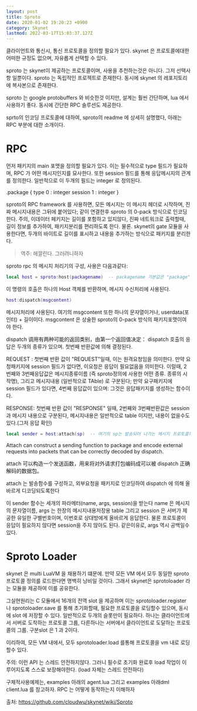 ```yaml
---
layout: post
title: Sproto
date: 2020-01-02 19:20:23 +0900
category: Skynet
lastmod: 2022-03-17T15:03:37.127Z
---
```

클라이언트와 통신시, 통신 프로토콜을 정의할 필요가 있다. skynet 은 프로토콜에대한 어떠한 규정도 없으며, 자유롭게 선택할 수 있다.


sproto 는 skynet이 제공하는 프로토콜이며, 사용을 추천하는것은 아니다. 그저 선택사항 일뿐이다. sproto 는 독립적인 프로젝트로 존재한다. 동시에 skynet 의 레포지토리에 복사본으로 존재한다.


sproto 는 google protobuffers 와 비슷한것 이지만, 설계는 훨씬 간단하며, lua 에서 사용하기 좋다. 동시에 간단한 RPC 솔루션도 제공한다.

sprto의 인코딩 프로토콜에 대하여, sproto의 readme 에 상세히 설명했다, 아래는 RPC 부분에 대한 소개이다.

# RPC

먼저 패키지의 main 포맷을 정의할 필요가 있다. 이는 필수적으로 type 필드가 필요하며, RPC 가 어떤 메시지인지를 묘사한다. 또한 session 필드를 통해 응답메시지의 관계를 정의한다. 일반적으로 이 두개의 필드는 integer 로 정의된다.

.package {
	type 0 : integer
	session 1 : integer
}

sproto의 RPC framework 를 사용하면, 모든 메시지는 이 메시지 헤더로 시작하며, 진짜 메시지내용은 그뒤에 붙어있다; 같이 연결한후 sproto 의 0-pack 방식으로 인코딩한다. 주의, 이데이터 페키지는 길이를 포함하고 있지않다, 진짜 네트워크로 출력할때, 길이 정보를 추가하여, 패키지분리를 편리하도록 한다. 물론. skynet의 gate 모듈을 사용한다면, 두개의 바이트로 길이를 표시하고 내용을 추가하는 방식으로 패키지를 분리한다. 
> 역주: 헤깔린다. 그러려니하자


sproto rpc 의 메시지 처리기의 구성, 사용은 다음과같다:

```lua
local host = sproto:host(packagename)  -- packagename 기본값은 "package", 위의 내용의 . package 형식。다른이름을 붙일수 있다.
```


이 명령의 호출은 하나의 Host 객체를 반환하며, 메시지 수신처리에 사용된다.

```lua
host:dispatch(msgcontent)
```

메시지처리에 사용된다. 여기의 msgcontent 또한 하나의 문자열이거나, userdata(포인터) + 길이이다. msgcontent 은 상술한 sproto의 0-pack 방식의 패키지포맷이여야 한다.

dispatch 调用有两种可能的返回类别，由第一个返回值决定：
dispatch 호출의 응답은 두개의 종류가 있으며.  첫번째 반환값에 의해 결정된다.

REQUEST : 첫번째 반환 값이 "REQUEST"일때, 이는 원격요청임을 의미한다. 만약 요청패키지에 session 필드가 없다면, 이요청은 응답이 필요없음을 의미한다. 이럴때, 2번째와 3번째응답값은 메시지종류이름 (즉 sproto정의에 사용한 어떤 종류. 종류의 시작명), 그리고 메시지내용 (일반적으로 TAble) 로 구분된다; 만약 요구패키지에 session 필드가 있다면, 4번째 응답값이 있으며: 그것은 응답패키지를 생성하는 함수이다.

RESPONSE: 첫번째 반환 값이 "RESPONSE" 일때, 2번째와 3번째반환값은 session 과 메시지 내용으로 구분된다, 메시지내용은 일반적으로 table 이지만, 내용이 없을수도 있다.(그저 응답 확인)

```lua
local sender = host:attach(sp)  -- 여기의 sp는 발송되어 나가는 메시지 프로토콜의 정의이다
```

Attach can construct a sending function to package and encode external requests into packets that can be correctly decoded by dispatch.

attach 可以构造一个发送函数，用来将对外请求打包编码成可以被 dispatch 正确解码的数据包。

attach 는 발송함수를 구성하고, 외부요청을 패키지로 인코딩하여 dispatch 에 의해 올바르게 디코딩되도록한다

이 sender 함수는 세개의 파라메터(name, args, session)을 받는다 name 은 메시지의 문자열이름, args 는 한장의 메시지내용저장용 table 그리고 session 은 서버가 제공한 유일한 구별번호이며, 이번호로 상대방에게 올바르게 응답한다. 물론 프로토콜이 응답이 필요하지 않다면 session을 주지 않아도 된다. 같은이유로, args 역시 공백일수 있다.

# Sproto Loader

skynet 은 multi LuaVM 을 채용하기 떄문에. 만약 모든 VM 에서 모두 동일한 sproto프로토콜 정의를 로드한다면 명백히 낭비일 것이다.
그래서 skynet은 sprotoloader 라는 모듈을 제공하여 이를 공유한다.

그실현원리는 C 모듈에서 16개의 전역 slot 을 제공하며 이는 sprotoloader.register 나 sprotoloader.save 를 통해 초기화할때, 필요한 프로토콜을 로딩할수 있으며, 동시에 slot 에 저장할 수 있다. 일반적으로 두개의 슬롯만이 필요하다. 하나는 클라이언트에서 서버로 도착하는 프로토콜 그룹, 다른하나는 서버에서 클라이언트로 도달하는 프로토콜의 그룹. 구분slot 은 1 과 2이다.

이리하여, 모든 VM 내에서, 모두 sprotoloader.load 를통해 프로토콜을 vm 내로 로딩할수 있다.


주의: 이런 API 는 스레드 안전하지않다. 그러니 필수로 초기화 완료후 load 작업이 이루어지도록 스스로 보장해야한다. (load 자체는 스레드 안전하다)


구체적사용예제는, examples 아래의 agent.lua 그리고 examples 아래dml client.lua 를 참고하자. RPC 는 어떻게 동작하는지 이해하자

출처: <https://github.com/cloudwu/skynet/wiki/Sproto> 
